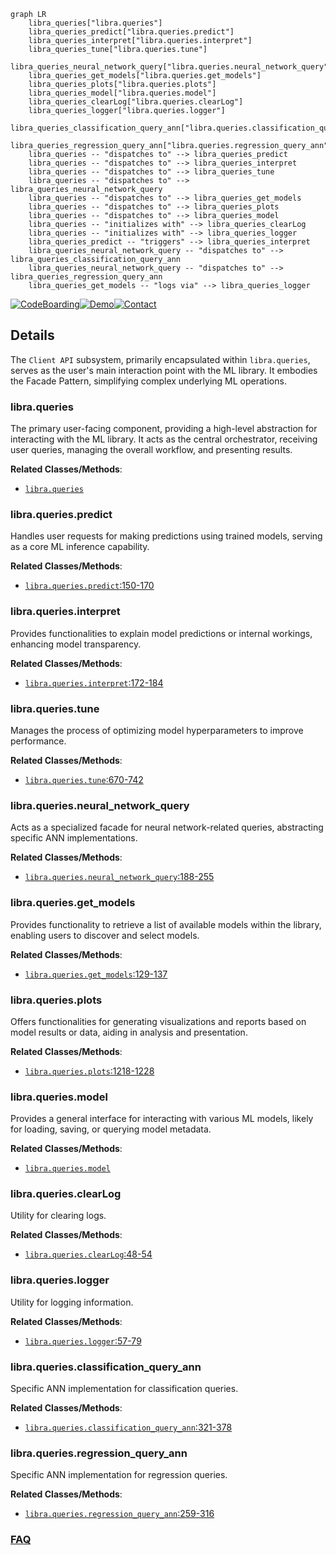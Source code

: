```mermaid
graph LR
    libra_queries["libra.queries"]
    libra_queries_predict["libra.queries.predict"]
    libra_queries_interpret["libra.queries.interpret"]
    libra_queries_tune["libra.queries.tune"]
    libra_queries_neural_network_query["libra.queries.neural_network_query"]
    libra_queries_get_models["libra.queries.get_models"]
    libra_queries_plots["libra.queries.plots"]
    libra_queries_model["libra.queries.model"]
    libra_queries_clearLog["libra.queries.clearLog"]
    libra_queries_logger["libra.queries.logger"]
    libra_queries_classification_query_ann["libra.queries.classification_query_ann"]
    libra_queries_regression_query_ann["libra.queries.regression_query_ann"]
    libra_queries -- "dispatches to" --> libra_queries_predict
    libra_queries -- "dispatches to" --> libra_queries_interpret
    libra_queries -- "dispatches to" --> libra_queries_tune
    libra_queries -- "dispatches to" --> libra_queries_neural_network_query
    libra_queries -- "dispatches to" --> libra_queries_get_models
    libra_queries -- "dispatches to" --> libra_queries_plots
    libra_queries -- "dispatches to" --> libra_queries_model
    libra_queries -- "initializes with" --> libra_queries_clearLog
    libra_queries -- "initializes with" --> libra_queries_logger
    libra_queries_predict -- "triggers" --> libra_queries_interpret
    libra_queries_neural_network_query -- "dispatches to" --> libra_queries_classification_query_ann
    libra_queries_neural_network_query -- "dispatches to" --> libra_queries_regression_query_ann
    libra_queries_get_models -- "logs via" --> libra_queries_logger
```

[![CodeBoarding](https://img.shields.io/badge/Generated%20by-CodeBoarding-9cf?style=flat-square)](https://github.com/CodeBoarding/GeneratedOnBoardings)[![Demo](https://img.shields.io/badge/Try%20our-Demo-blue?style=flat-square)](https://www.codeboarding.org/demo)[![Contact](https://img.shields.io/badge/Contact%20us%20-%20contact@codeboarding.org-lightgrey?style=flat-square)](mailto:contact@codeboarding.org)

## Details

The `Client API` subsystem, primarily encapsulated within `libra.queries`, serves as the user's main interaction point with the ML library. It embodies the Facade Pattern, simplifying complex underlying ML operations.

### libra.queries
The primary user-facing component, providing a high-level abstraction for interacting with the ML library. It acts as the central orchestrator, receiving user queries, managing the overall workflow, and presenting results.


**Related Classes/Methods**:

- <a href="https://github.com/Palashio/libra/blob/master/libra/queries.py" target="_blank" rel="noopener noreferrer">`libra.queries`</a>


### libra.queries.predict
Handles user requests for making predictions using trained models, serving as a core ML inference capability.


**Related Classes/Methods**:

- <a href="https://github.com/Palashio/libra/blob/master/libra/queries.py#L150-L170" target="_blank" rel="noopener noreferrer">`libra.queries.predict`:150-170</a>


### libra.queries.interpret
Provides functionalities to explain model predictions or internal workings, enhancing model transparency.


**Related Classes/Methods**:

- <a href="https://github.com/Palashio/libra/blob/master/libra/queries.py#L172-L184" target="_blank" rel="noopener noreferrer">`libra.queries.interpret`:172-184</a>


### libra.queries.tune
Manages the process of optimizing model hyperparameters to improve performance.


**Related Classes/Methods**:

- <a href="https://github.com/Palashio/libra/blob/master/libra/queries.py#L670-L742" target="_blank" rel="noopener noreferrer">`libra.queries.tune`:670-742</a>


### libra.queries.neural_network_query
Acts as a specialized facade for neural network-related queries, abstracting specific ANN implementations.


**Related Classes/Methods**:

- <a href="https://github.com/Palashio/libra/blob/master/libra/queries.py#L188-L255" target="_blank" rel="noopener noreferrer">`libra.queries.neural_network_query`:188-255</a>


### libra.queries.get_models
Provides functionality to retrieve a list of available models within the library, enabling users to discover and select models.


**Related Classes/Methods**:

- <a href="https://github.com/Palashio/libra/blob/master/libra/queries.py#L129-L137" target="_blank" rel="noopener noreferrer">`libra.queries.get_models`:129-137</a>


### libra.queries.plots
Offers functionalities for generating visualizations and reports based on model results or data, aiding in analysis and presentation.


**Related Classes/Methods**:

- <a href="https://github.com/Palashio/libra/blob/master/libra/queries.py#L1218-L1228" target="_blank" rel="noopener noreferrer">`libra.queries.plots`:1218-1228</a>


### libra.queries.model
Provides a general interface for interacting with various ML models, likely for loading, saving, or querying model metadata.


**Related Classes/Methods**:

- <a href="https://github.com/Palashio/libra/blob/master/libra/queries.py" target="_blank" rel="noopener noreferrer">`libra.queries.model`</a>


### libra.queries.clearLog
Utility for clearing logs.


**Related Classes/Methods**:

- <a href="https://github.com/Palashio/libra/blob/master/libra/queries.py#L48-L54" target="_blank" rel="noopener noreferrer">`libra.queries.clearLog`:48-54</a>


### libra.queries.logger
Utility for logging information.


**Related Classes/Methods**:

- <a href="https://github.com/Palashio/libra/blob/master/libra/queries.py#L57-L79" target="_blank" rel="noopener noreferrer">`libra.queries.logger`:57-79</a>


### libra.queries.classification_query_ann
Specific ANN implementation for classification queries.


**Related Classes/Methods**:

- <a href="https://github.com/Palashio/libra/blob/master/libra/queries.py#L321-L378" target="_blank" rel="noopener noreferrer">`libra.queries.classification_query_ann`:321-378</a>


### libra.queries.regression_query_ann
Specific ANN implementation for regression queries.


**Related Classes/Methods**:

- <a href="https://github.com/Palashio/libra/blob/master/libra/queries.py#L259-L316" target="_blank" rel="noopener noreferrer">`libra.queries.regression_query_ann`:259-316</a>




### [FAQ](https://github.com/CodeBoarding/GeneratedOnBoardings/tree/main?tab=readme-ov-file#faq)
